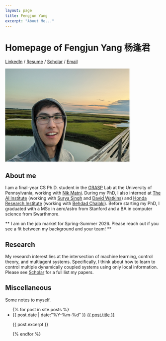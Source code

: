 ```yaml
---
layout: page
title: Fengjun Yang
excerpt: "About Me..."
---
```

# Homepage of Fengjun Yang 杨逢君
[LinkedIn](https://www.linkedin.com/in/fengjun-yang-920328a9) /
[Resume](/assets/resume.pdf) / 
[Scholar](https://scholar.google.com/citations?user=7FfHurgAAAAJ&hl=en) /
[Email](/email_address.html)

<img src="/assets/selfie.jpg" width="400" class="center">


## About me
I am a final-year CS Ph.D. student in the [GRASP](https://www.grasp.upenn.edu/)
Lab at the University of Pennsylvania, working with [Nik
Matni](https://nikolaimatni.github.io/). During my PhD, I also interned
at [The AI Institute](https://theaiinstitute.com/) (working with
[Surya Singh](https://sites.google.com/view/spns/home) and [David
Watkins](https://davidjosephwatkins.com/)) and [Honda Research
Institute](https://usa.honda-ri.com/) (working with [Behdad
Chalaki](https://www.linkedin.com/in/behdadchalaki/)). Before starting my PhD,
I graduated with a MSc in aero/astro from Stanford and a BA in computer science
from Swarthmore.

** I am on the job market for Spring-Summer 2026. Please reach out if you see a fit between my background and your team! **

## Research
My research interest lies at the intersection of machine learning, control
theory, and multiagent systems. Specifically, I think about how to learn to
control multiple dynamically coupled systems using only local information.
Please see
[Scholar](https://scholar.google.com/citations?user=7FfHurgAAAAJ&hl=en) for a
full list my papers.

## Miscellaneous
Some notes to myself.
<ul class="listing">
{% for post in site.posts %}
  <li class="listing-item">
    <time datetime="{{ post.date | date:"%Y-%m-%d" }}">{{ post.date | date:"%Y-%m-%d" }}</time>
    <a href="{{ post.url }}" title="{{ post.title }}">{{ post.title }}</a>
    <p>{{ post.excerpt }}</p>
  </li>
{% endfor %}
</ul>

<!-- Insert these to distinguish between technical vs. nontechnical posts
{% if post.category != "technical" %}
{% endif %}
-->
